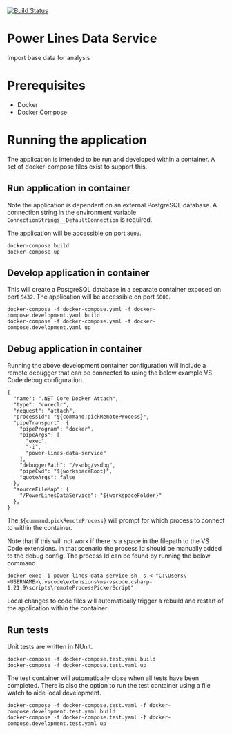 [![Build Status](https://johnwatson484.visualstudio.com/John%20D%20Watson/_apis/build/status/Power%20Lines%20Data%20Service?branchName=master)](https://johnwatson484.visualstudio.com/John%20D%20Watson/_build/latest?definitionId=32&branchName=master)

# Power Lines Data Service
Import base data for analysis

# Prerequisites
- Docker
- Docker Compose

# Running the application
The application is intended to be run and developed within a container.  A set of docker-compose files exist to support this.

## Run application in container
Note the application is dependent on an external PostgreSQL database.  A connection string in the environment variable `ConnectionStrings__DefaultConnection` is required.

The application will be accessible on port `8000`.

```
docker-compose build
docker-compose up
```

## Develop application in container
This will create a PostgreSQL database in a separate container exposed on port `5432`.  The application will be accessible on port `5000`.

```
docker-compose -f docker-compose.yaml -f docker-compose.development.yaml build
docker-compose -f docker-compose.yaml -f docker-compose.development.yaml up
```

## Debug application in container
Running the above development container configuration will include a remote debugger that can be connected to using the below example VS Code debug configuration.

```
{
  "name": ".NET Core Docker Attach",
  "type": "coreclr",
  "request": "attach",
  "processId": "${command:pickRemoteProcess}",
  "pipeTransport": {
    "pipeProgram": "docker",
    "pipeArgs": [
      "exec",
      "-i",
      "power-lines-data-service"
    ],
    "debuggerPath": "/vsdbg/vsdbg",
    "pipeCwd": "${workspaceRoot}",
    "quoteArgs": false
  },
  "sourceFileMap": {
    "/PowerLinesDataService": "${workspaceFolder}"
  },
}
```
The `${command:pickRemoteProcess}` will prompt for which process to connect to within the container.  

Note that if this will not work if there is a space in the filepath to the VS Code extensions.  In that scenario the process Id should be manually added to the debug config.  The process Id can be found by running the below command.

`docker exec -i power-lines-data-service sh -s < "C:\Users\<USERNAME>\.vscode\extensions\ms-vscode.csharp-1.21.9\scripts\remoteProcessPickerScript"`

Local changes to code files will automatically trigger a rebuild and restart of the application within the container.

## Run tests
Unit tests are written in NUnit.

```
docker-compose -f docker-compose.test.yaml build
docker-compose -f docker-compose.test.yaml up
```

The test container will automatically close when all tests have been completed.  There is also the option to run the test container using a file watch to aide local development.

```
docker-compose -f docker-compose.test.yaml -f docker-compose.development.test.yaml build
docker-compose -f docker-compose.test.yaml -f docker-compose.development.test.yaml up
```
